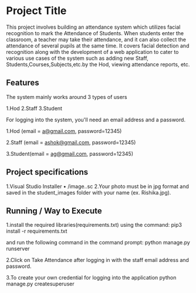
# Project Title
This project involves building an attendance system which utilizes facial recognition to mark the Attendance of Students.
When students enter the classroom, a teacher may take their attendance, and it can also collect the attendance of several
pupils at the same time.
It covers facial detection and recognition along with the development of a web application to cater to various use cases 
of the system such as adding new Staff, Students,Courses,Subjects,etc.by the Hod, viewing attendance reports, etc.





## Features

The system mainly works around 3 types of users

1.Hod
2.Staff
3.Student

For logging into the system, you'll need an email address and a password.

1.Hod (email = a@gmail.com, password=12345)

2.Staff (email = ashok@gmail.com, password=12345)

3.Student(email = ag@gmail.com, password=12345)


## Project specifications

1.Visual Studio Installer
• /image..sc
2.Your photo must be in jpg format and saved in the student_images folder with your name (ex. Rishika.jpg).

## Running / Way to Execute

1.install the required libraries(requirements.txt) using the command:
  pip3 install -r requirements.txt

  and run the following command in the command prompt:
  python manage.py runserver

2.Click on Take Attendance after logging in with the staff email address and password.

3.To create your own credential for logging into the application
  python manage.py createsuperuser 
